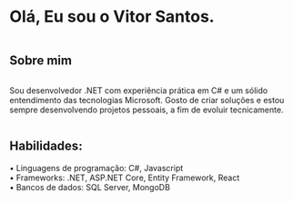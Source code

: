 # Olá, Eu sou o Vitor Santos.
<div style="display: inline-block"></div>

## Sobre mim
<div style="display: inline-block">
  <p>Sou desenvolvedor .NET com experiência prática em C# e um sólido entendimento das tecnologias Microsoft. Gosto de criar soluções e estou sempre desenvolvendo projetos pessoais, a fim de evoluir tecnicamente.</p>
</div>

## Habilidades:
<div style="display: inline-block">
• Linguagens de programação: C#, Javascript<br>
• Frameworks: .NET, ASP.NET Core, Entity Framework, React<br>
• Bancos de dados: SQL Server, MongoDB
</div>
